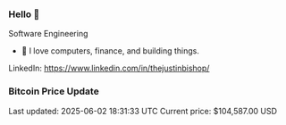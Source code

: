### Hello 🤙  

Software Engineering

- 🔭 I love computers, finance, and building things.
  
LinkedIn: https://www.linkedin.com/in/thejustinbishop/  





















































































































































































































































































































































































































































































































































































































### Bitcoin Price Update
Last updated: 2025-06-02 18:31:33 UTC
Current price: $104,587.00 USD
